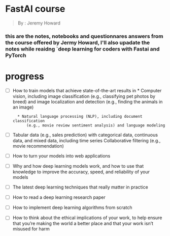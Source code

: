 # FastAI course 
> By : Jeremy Howard

### this are the notes, notebooks and questionnares answers from the course offered by Jermy Howard, I'll also upadate the notes while reaidng `deep learning for coders with Fastai and PyTorch 


# progress 
- [ ] How to train models that achieve state-of-the-art results in
        * Computer vision, including image classification (e.g., classifying pet photos by
        breed) and image localization and detection (e.g., finding the animals in an
        image)

        * Natural language processing (NLP), including document classification
            (e.g., movie review sentiment analysis) and language modeling
- [ ]  Tabular data (e.g., sales prediction) with categorical data, continuous data, and
        mixed data, including time series
        Collaborative filtering (e.g., movie recommendation)
- [ ] How to turn your models into web applications
- [ ] Why and how deep learning models work, and how to use that knowledge to
        improve the accuracy, speed, and reliability of your models
- [ ] The latest deep learning techniques that really matter in practice
- [ ] How to read a deep learning research paper
- [ ] How to implement deep learning algorithms from scratch
- [ ] How to think about the ethical implications of your work, to help ensure that
        you’re making the world a better place and that your work isn’t misused for harm